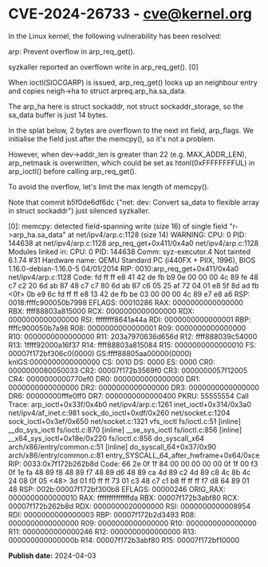 # CVE-2024-26733 - cve@kernel.org

In the Linux kernel, the following vulnerability has been resolved:

arp: Prevent overflow in arp_req_get().

syzkaller reported an overflown write in arp_req_get(). [0]

When ioctl(SIOCGARP) is issued, arp_req_get() looks up an neighbour
entry and copies neigh->ha to struct arpreq.arp_ha.sa_data.

The arp_ha here is struct sockaddr, not struct sockaddr_storage, so
the sa_data buffer is just 14 bytes.

In the splat below, 2 bytes are overflown to the next int field,
arp_flags.  We initialise the field just after the memcpy(), so it's
not a problem.

However, when dev->addr_len is greater than 22 (e.g. MAX_ADDR_LEN),
arp_netmask is overwritten, which could be set as htonl(0xFFFFFFFFUL)
in arp_ioctl() before calling arp_req_get().

To avoid the overflow, let's limit the max length of memcpy().

Note that commit b5f0de6df6dc ("net: dev: Convert sa_data to flexible
array in struct sockaddr") just silenced syzkaller.

[0]:
memcpy: detected field-spanning write (size 16) of single field "r->arp_ha.sa_data" at net/ipv4/arp.c:1128 (size 14)
WARNING: CPU: 0 PID: 144638 at net/ipv4/arp.c:1128 arp_req_get+0x411/0x4a0 net/ipv4/arp.c:1128
Modules linked in:
CPU: 0 PID: 144638 Comm: syz-executor.4 Not tainted 6.1.74 #31
Hardware name: QEMU Standard PC (i440FX + PIIX, 1996), BIOS 1.16.0-debian-1.16.0-5 04/01/2014
RIP: 0010:arp_req_get+0x411/0x4a0 net/ipv4/arp.c:1128
Code: fd ff ff e8 41 42 de fb b9 0e 00 00 00 4c 89 fe 48 c7 c2 20 6d ab 87 48 c7 c7 80 6d ab 87 c6 05 25 af 72 04 01 e8 5f 8d ad fb <0f> 0b e9 6c fd ff ff e8 13 42 de fb be 03 00 00 00 4c 89 e7 e8 a6
RSP: 0018:ffffc900050b7998 EFLAGS: 00010286
RAX: 0000000000000000 RBX: ffff88803a815000 RCX: 0000000000000000
RDX: 0000000000000000 RSI: ffffffff8641a44a RDI: 0000000000000001
RBP: ffffc900050b7a98 R08: 0000000000000001 R09: 0000000000000000
R10: 0000000000000000 R11: 203a7970636d656d R12: ffff888039c54000
R13: 1ffff92000a16f37 R14: ffff88803a815084 R15: 0000000000000010
FS:  00007f172bf306c0(0000) GS:ffff88805aa00000(0000) knlGS:0000000000000000
CS:  0010 DS: 0000 ES: 0000 CR0: 0000000080050033
CR2: 00007f172b3569f0 CR3: 0000000057f12005 CR4: 0000000000770ef0
DR0: 0000000000000000 DR1: 0000000000000000 DR2: 0000000000000000
DR3: 0000000000000000 DR6: 00000000fffe0ff0 DR7: 0000000000000400
PKRU: 55555554
Call Trace:
 <TASK>
 arp_ioctl+0x33f/0x4b0 net/ipv4/arp.c:1261
 inet_ioctl+0x314/0x3a0 net/ipv4/af_inet.c:981
 sock_do_ioctl+0xdf/0x260 net/socket.c:1204
 sock_ioctl+0x3ef/0x650 net/socket.c:1321
 vfs_ioctl fs/ioctl.c:51 [inline]
 __do_sys_ioctl fs/ioctl.c:870 [inline]
 __se_sys_ioctl fs/ioctl.c:856 [inline]
 __x64_sys_ioctl+0x18e/0x220 fs/ioctl.c:856
 do_syscall_x64 arch/x86/entry/common.c:51 [inline]
 do_syscall_64+0x37/0x90 arch/x86/entry/common.c:81
 entry_SYSCALL_64_after_hwframe+0x64/0xce
RIP: 0033:0x7f172b262b8d
Code: 66 2e 0f 1f 84 00 00 00 00 00 0f 1f 00 f3 0f 1e fa 48 89 f8 48 89 f7 48 89 d6 48 89 ca 4d 89 c2 4d 89 c8 4c 8b 4c 24 08 0f 05 <48> 3d 01 f0 ff ff 73 01 c3 48 c7 c1 b8 ff ff ff f7 d8 64 89 01 48
RSP: 002b:00007f172bf300b8 EFLAGS: 00000246 ORIG_RAX: 0000000000000010
RAX: ffffffffffffffda RBX: 00007f172b3abf80 RCX: 00007f172b262b8d
RDX: 0000000020000000 RSI: 0000000000008954 RDI: 0000000000000003
RBP: 00007f172b2d3493 R08: 0000000000000000 R09: 0000000000000000
R10: 0000000000000000 R11: 0000000000000246 R12: 0000000000000000
R13: 000000000000000b R14: 00007f172b3abf80 R15: 00007f172bf10000
 </TASK>

**Publish date:** 2024-04-03

